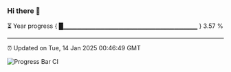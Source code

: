 ### Hi there 👋

⏳ Year progress { █▁▁▁▁▁▁▁▁▁▁▁▁▁▁▁▁▁▁▁▁▁▁▁▁▁▁▁▁▁ } 3.57 %

---

⏰ Updated on Tue, 14 Jan 2025 00:46:49 GMT

![Progress Bar CI](https://github.com/Shyam-Makwana/GitHub-Actions-Demo/workflows/Progress%20Bar%20CI/badge.svg)
